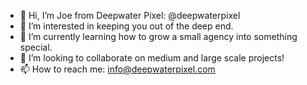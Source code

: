 - 👋 Hi, I’m Joe from Deepwater Pixel: @deepwaterpixel
- 👀 I’m interested in keeping you out of the deep end.
- 🌱 I’m currently learning how to grow a small agency into something special.
- 💞️ I’m looking to collaborate on medium and large scale projects!
- 📫 How to reach me: info@deepwaterpixel.com

<!---
deepwaterpixel/deepwaterpixel is a ✨ special ✨ repository because its `README.md` (this file) appears on your GitHub profile.
You can click the Preview link to take a look at your changes.
--->
